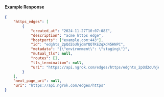<!-- Code generated for API Clients. DO NOT EDIT. -->

#### Example Response

```json
{
	"https_edges": [
		{
			"created_at": "2024-11-27T10:07:08Z",
			"description": "acme https edge",
			"hostports": ["example.com:443"],
			"id": "edghts_2pQd2oUhjdmYQQTKE2qXd45HNPC",
			"metadata": "{\"environment\": \"staging\"}",
			"mutual_tls": null,
			"routes": [],
			"tls_termination": null,
			"uri": "https://api.ngrok.com/edges/https/edghts_2pQd2oUhjdmYQQTKE2qXd45HNPC"
		}
	],
	"next_page_uri": null,
	"uri": "https://api.ngrok.com/edges/https"
}
```
